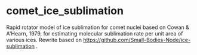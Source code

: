 # comet_ice_sublimation
Rapid rotator model of ice sublimation for comet nuclei based on Cowan &amp; A'Hearn, 1979, for estimating molecular sublimation rate per unit area of various ices.
Rewrite based on https://github.com/Small-Bodies-Node/ice-sublimation .
